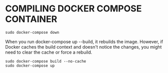 # COMPILING DOCKER COMPOSE CONTAINER
```
sudo docker-compose down
```

When you run docker-compose up --build, it rebuilds the image. However, if Docker caches the build context and doesn't notice the changes, you might need to clear the cache or force a rebuild.
```
sudo docker-compose build --no-cache
sudo docker-compose up
```
